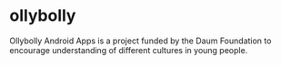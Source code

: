 ollybolly
=========

Ollybolly Android Apps is a project funded by the Daum Foundation to encourage understanding of different cultures in young people.
